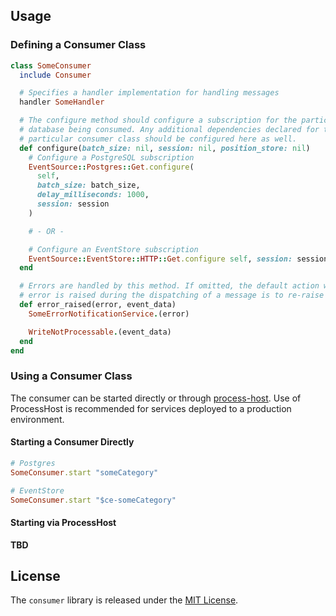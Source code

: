 ## Usage

### Defining a Consumer Class

```ruby
class SomeConsumer
  include Consumer

  # Specifies a handler implementation for handling messages
  handler SomeHandler

  # The configure method should configure a subscription for the particular
  # database being consumed. Any additional dependencies declared for this
  # particular consumer class should be configured here as well.
  def configure(batch_size: nil, session: nil, position_store: nil)
    # Configure a PostgreSQL subscription
    EventSource::Postgres::Get.configure(
      self,
      batch_size: batch_size,
      delay_milliseconds: 1000,
      session: session
    )

    # - OR -

    # Configure an EventStore subscription
    EventSource::EventStore::HTTP::Get.configure self, session: session, batch_size: batch_size
  end

  # Errors are handled by this method. If omitted, the default action when an
  # error is raised during the dispatching of a message is to re-raise the error
  def error_raised(error, event_data)
    SomeErrorNotificationService.(error)

    WriteNotProcessable.(event_data)
  end
end
```

### Using a Consumer Class

The consumer can be started directly or through [process-host](https://github.com/eventide-project/process-host). Use of ProcessHost is recommended for services deployed to a production environment.

#### Starting a Consumer Directly

```ruby
# Postgres
SomeConsumer.start "someCategory"

# EventStore
SomeConsumer.start "$ce-someCategory"
```

#### Starting via ProcessHost

**TBD**

## License

The `consumer` library is released under the [MIT License](https://github.com/eventide-project/consumer/blob/master/MIT-License.txt).
